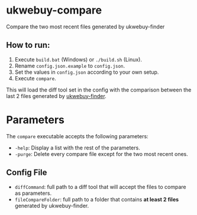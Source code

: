 # ukwebuy-compare
Compare the two most recent files generated by ukwebuy-finder

## How to run:
1. Execute `build.bat` (Windows) or `./build.sh` (Linux).
2. Rename `config.json.example` to `config.json`.
3. Set the values in `config.json` according to your own setup.
4. Execute `compare`.

This will load the diff tool set in the config with the comparison between the last 2 files generated by [ukwebuy-finder](https://github.com/fkandus/ukwebuy-finder).

# Parameters
The `compare` executable accepts the following parameters:
* `-help`: Display a list with the rest of the parameters.
* `-purge`: Delete every compare file except for the two most recent ones.

## Config File

* `diffCommand`: full path to a diff tool that will accept the files to compare as parameters.
* `fileCompareFolder`: full path to a folder that contains **at least 2 files** generated by ukwebuy-finder.
